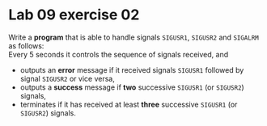 <!--
vim: tabstop=4 shiftwidth=4
-->
# Lab 09 exercise 02
Write a __program__ that is able to handle signals `SIGUSR1`, `SIGUSR2`
and `SIGALRM` as follows:  
Every 5 seconds it controls the sequence of signals received, and
*	outputs an __error__ message if it received signals `SIGUSR1` followed by
	signal `SIGUSR2` or vice versa,
*	outputs a __success__ message if __two__ successive `SIGUSR1` (or `SIGUSR2`)
	signals,
*	terminates if it has received at least __three__ successive `SIGUSR1`
	(or `SIGUSR2`) signals.
